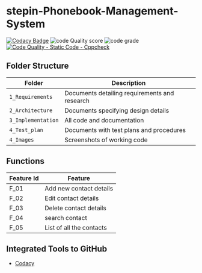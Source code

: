 # stepin-Phonebook-Management-System

[![Codacy Badge](https://app.codacy.com/project/badge/Grade/f3234cb3086f45de94cf627a7f7204ed)](https://www.codacy.com/gh/GoutamiJadhav/stepin-Phonebook-Management-System/dashboard?utm_source=github.com&amp;utm_medium=referral&amp;utm_content=GoutamiJadhav/stepin-Phonebook-Management-System&amp;utm_campaign=Badge_Grade)
![code Quality score](https://www.code-inspector.com/project/27495/score/svg)
![code grade](https://www.code-inspector.com/project/27495/status/svg)
[![Code Quality - Static Code - Cppcheck](https://github.com/GoutamiJadhav/stepin-Phonebook-Management-System/actions/workflows/cppcheck.yml/badge.svg)](https://github.com/GoutamiJadhav/stepin-Phonebook-Management-System/actions/workflows/cppcheck.yml)

## Folder Structure
Folder             | Description
-------------------| -----------------------------------------
`1_Requirements`   | Documents detailing requirements and research
`2_Architecture`   | Documents specifying design details
`3_Implementation` | All code and documentation
`4_Test_plan`      | Documents with test plans and procedures
`4_Images`         | Screenshots of working code

## Functions 

| Feature Id | Feature |
| -----------|---------|
|F_01| Add new contact details |
|F_02| Edit contact details |
|F_03| Delete contact details |
|F_04| search contact|
|F_05| List of all the contacts |


## Integrated Tools to GitHub
*  [Codacy](https://www.codacy.com/)
